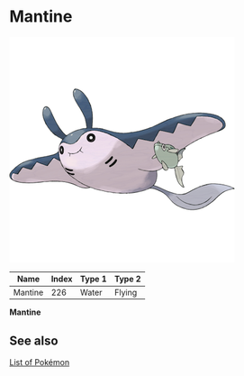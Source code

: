 # Mantine


![Mantine](images/226.png)

| **Name** | **Index** | **Type 1** | **Type 2** |
|----|----|----|----|
| Mantine | 226 | Water | Flying  |

**Mantine** 

## See also

[List of Pokémon](../pokemon.md)

